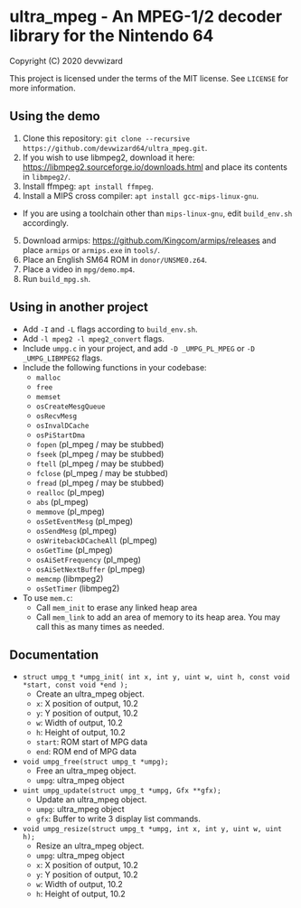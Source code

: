 # ultra_mpeg - An MPEG-1/2 decoder library for the Nintendo 64
Copyright (C) 2020  devwizard

This project is licensed under the terms of the MIT license.  See `LICENSE` for
more information.

## Using the demo
1. Clone this repository: `git clone --recursive
  https://github.com/devwizard64/ultra_mpeg.git`.
2. If you wish to use libmpeg2, download it here:
  https://libmpeg2.sourceforge.io/downloads.html and place its contents in
  `libmpeg2/`.
3. Install ffmpeg: `apt install ffmpeg`.
4. Install a MIPS cross compiler: `apt install gcc-mips-linux-gnu`.
  * If you are using a toolchain other than `mips-linux-gnu`, edit
    `build_env.sh` accordingly.
5. Download armips: https://github.com/Kingcom/armips/releases and
   place `armips` or `armips.exe` in `tools/`.
6. Place an English SM64 ROM in `donor/UNSME0.z64`.
7. Place a video in `mpg/demo.mp4`.
8. Run `build_mpg.sh`.

## Using in another project
* Add `-I` and `-L` flags according to `build_env.sh`.
* Add `-l mpeg2 -l mpeg2_convert` flags.
* Include `umpg.c` in your project, and add `-D _UMPG_PL_MPEG` or
  `-D _UMPG_LIBMPEG2` flags.
* Include the following functions in your codebase:
  * `malloc`
  * `free`
  * `memset`
  * `osCreateMesgQueue`
  * `osRecvMesg`
  * `osInvalDCache`
  * `osPiStartDma`
  * `fopen` (pl_mpeg / may be stubbed)
  * `fseek` (pl_mpeg / may be stubbed)
  * `ftell` (pl_mpeg / may be stubbed)
  * `fclose` (pl_mpeg / may be stubbed)
  * `fread` (pl_mpeg / may be stubbed)
  * `realloc` (pl_mpeg)
  * `abs` (pl_mpeg)
  * `memmove` (pl_mpeg)
  * `osSetEventMesg` (pl_mpeg)
  * `osSendMesg` (pl_mpeg)
  * `osWritebackDCacheAll` (pl_mpeg)
  * `osGetTime` (pl_mpeg)
  * `osAiSetFrequency` (pl_mpeg)
  * `osAiSetNextBuffer` (pl_mpeg)
  * `memcmp` (libmpeg2)
  * `osSetTimer` (libmpeg2)
* To use `mem.c`:
  * Call `mem_init` to erase any linked heap area
  * Call `mem_link` to add an area of memory to its heap area.  You may call
    this as many times as needed.

## Documentation
* `struct umpg_t *umpg_init(
    int x, int y, uint w, uint h, const void *start, const void *end
);`
  * Create an ultra_mpeg object.
  * `x`: X position of output, 10.2
  * `y`: Y position of output, 10.2
  * `w`: Width of output, 10.2
  * `h`: Height of output, 10.2
  * `start`: ROM start of MPG data
  * `end`: ROM end of MPG data
* `void umpg_free(struct umpg_t *umpg);`
  * Free an ultra_mpeg object.
  * `umpg`: ultra_mpeg object
* `uint umpg_update(struct umpg_t *umpg, Gfx **gfx);`
  * Update an ultra_mpeg object.
  * `umpg`: ultra_mpeg object
  * `gfx`: Buffer to write 3 display list commands.
* `void umpg_resize(struct umpg_t *umpg, int x, int y, uint w, uint h);`
  * Resize an ultra_mpeg object.
  * `umpg`: ultra_mpeg object
  * `x`: X position of output, 10.2
  * `y`: Y position of output, 10.2
  * `w`: Width of output, 10.2
  * `h`: Height of output, 10.2
